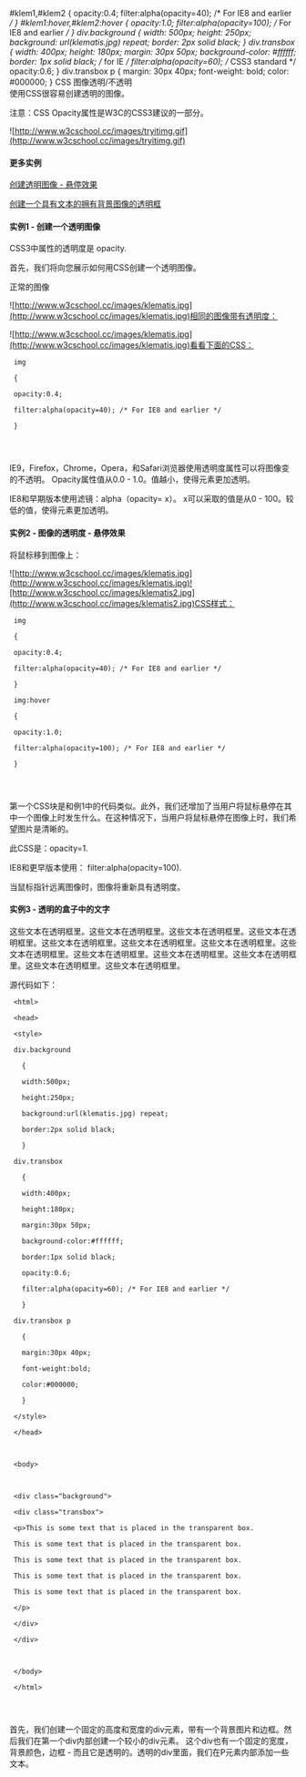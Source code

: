   #klem1,#klem2 { opacity:0.4; filter:alpha(opacity=40); /* For IE8 and earlier */ } #klem1:hover,#klem2:hover { opacity:1.0; filter:alpha(opacity=100); /* For IE8 and earlier */ } div.background { width: 500px; height: 250px; background: url(klematis.jpg) repeat; border: 2px solid black; } div.transbox { width: 400px; height: 180px; margin: 30px 50px; background-color: #ffffff; border: 1px solid black; /* for IE */ filter:alpha(opacity=60); /* CSS3 standard */ opacity:0.6; } div.transbox p { margin: 30px 40px; font-weight: bold; color: #000000; } 
CSS 图像透明/不透明  
使用CSS很容易创建透明的图像。

 注意：CSS Opacity属性是W3C的CSS3建议的一部分。

 
 ![http://www.w3cschool.cc/images/tryitimg.gif](http://www.w3cschool.cc/images/tryitimg.gif)
#### 更多实例

 

 [ 创建透明图像 - 悬停效果](http://www.w3cschool.cc/try/try.php?filename=trycss_image_transparency)

 [创建一个具有文本的拥有背景图像的透明框](http://www.w3cschool.cc/try/try.php?filename=trycss_transparency)

 

#### 实例1 - 创建一个透明图像

 CSS3中属性的透明度是 opacity.

 首先，我们将向您展示如何用CSS创建一个透明图像。

 正常的图像

 ![http://www.w3cschool.cc/images/klematis.jpg](http://www.w3cschool.cc/images/klematis.jpg)相同的图像带有透明度：

 ![http://www.w3cschool.cc/images/klematis.jpg](http://www.w3cschool.cc/images/klematis.jpg)看看下面的CSS：

 
```
 img

 {

 opacity:0.4;

 filter:alpha(opacity=40); /* For IE8 and earlier */

 }




```
 IE9，Firefox，Chrome，Opera，和Safari浏览器使用透明度属性可以将图像变的不透明。 Opacity属性值从0.0 - 1.0。值越小，使得元素更加透明。

 IE8和早期版本使用滤镜：alpha（opacity= x）。 x可以采取的值是从0 - 100。较低的值，使得元素更加透明。

 

#### 实例2 - 图像的透明度 - 悬停效果

 将鼠标移到图像上：

 ![http://www.w3cschool.cc/images/klematis.jpg](http://www.w3cschool.cc/images/klematis.jpg)![http://www.w3cschool.cc/images/klematis2.jpg](http://www.w3cschool.cc/images/klematis2.jpg)CSS样式：

 
```
 img

 {

 opacity:0.4;

 filter:alpha(opacity=40); /* For IE8 and earlier */

 }

 img:hover

 {

 opacity:1.0;

 filter:alpha(opacity=100); /* For IE8 and earlier */

 }




```
 第一个CSS块是和例1中的代码类似。此外，我们还增加了当用户将鼠标悬停在其中一个图像上时发生什么。在这种情况下，当用户将鼠标悬停在图像上时，我们希望图片是清晰的。

 此CSS是：opacity=1.

 IE8和更早版本使用： filter:alpha(opacity=100).

 当鼠标指针远离图像时，图像将重新具有透明度。

 

#### 实例3 - 透明的盒子中的文字

   这些文本在透明框里。这些文本在透明框里。这些文本在透明框里。这些文本在透明框里。这些文本在透明框里。这些文本在透明框里。这些文本在透明框里。这些文本在透明框里。这些文本在透明框里。这些文本在透明框里。这些文本在透明框里。这些文本在透明框里。这些文本在透明框里。 

 

 

 源代码如下：

 
```
 <html>

 <head>

 <style>

 div.background

   {

   width:500px;

   height:250px;

   background:url(klematis.jpg) repeat;

   border:2px solid black;

   }

 div.transbox

   {

   width:400px;

   height:180px;

   margin:30px 50px;

   background-color:#ffffff;

   border:1px solid black;

   opacity:0.6;

   filter:alpha(opacity=60); /* For IE8 and earlier */

   }

 div.transbox p

   {

   margin:30px 40px;

   font-weight:bold;

   color:#000000;

   }

 </style>

 </head>



 <body>



 <div class="background">

 <div class="transbox">

 <p>This is some text that is placed in the transparent box.

 This is some text that is placed in the transparent box.

 This is some text that is placed in the transparent box.

 This is some text that is placed in the transparent box.

 This is some text that is placed in the transparent box.

 </p>

 </div>

 </div>



 </body>

 </html>




```
 首先，我们创建一个固定的高度和宽度的div元素，带有一个背景图片和边框。然后我们在第一个div内部创建一个较小的div元素。 这个div也有一个固定的宽度，背景颜色，边框 - 而且它是透明的。透明的div里面，我们在P元素内部添加一些文本。

 

